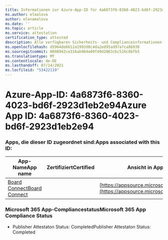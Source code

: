 ```yaml
---
title: Informationen zur Azure-App-ID für 4a6873f6-8360-4023-bd6f-2923d1eb2e94
ms.author: elmalova
author: elenamalova
ms.date: ''
ms.topic: article
ms.service: attestation
certification_type: attested
description: Alle verfügbaren Sicherheits- und Complianceinformationen für 4a6873f6-8360-4023-bd6f-2923d1eb2e94.
ms.openlocfilehash: d5964de6612a1993d8c4da2ed95ad97a7ca86938
ms.sourcegitcommit: 0098942ce316ab984e09fd9d2063cbc516c8bfb5
ms.translationtype: MT
ms.contentlocale: de-DE
ms.lasthandoff: 07/14/2021
ms.locfileid: "53422119"
---
```

# <a name="azure-app-id-4a6873f6-8360-4023-bd6f-2923d1eb2e94"></a><span data-ttu-id="4bc77-103">Azure-App-ID: 4a6873f6-8360-4023-bd6f-2923d1eb2e94</span><span class="sxs-lookup"><span data-stu-id="4bc77-103">Azure App ID: 4a6873f6-8360-4023-bd6f-2923d1eb2e94</span></span>


### <a name="apps-associated-with-this-id"></a><span data-ttu-id="4bc77-104">Apps, die dieser ID zugeordnet sind:</span><span class="sxs-lookup"><span data-stu-id="4bc77-104">Apps associated with this ID:</span></span>
| <span data-ttu-id="4bc77-105">**App-Name**</span><span class="sxs-lookup"><span data-stu-id="4bc77-105">**App name**</span></span> | <span data-ttu-id="4bc77-106">**Zertifiziert**</span><span class="sxs-lookup"><span data-stu-id="4bc77-106">**Certified**</span></span> | <span data-ttu-id="4bc77-107">**Ansicht in AppSource**</span><span class="sxs-lookup"><span data-stu-id="4bc77-107">**View in AppSource**</span></span> |
|-|-|-|
| [<span data-ttu-id="4bc77-108">Board Connect</span><span class="sxs-lookup"><span data-stu-id="4bc77-108">Board Connect</span></span>](https://docs.microsoft.com/en-us/microsoft-365-app-certification/forward/WA200001955) |  | [https://appsource.microsoft.com/product/office/WA200001955](https://appsource.microsoft.com/product/office/WA200001955) |

### <a name="microsoft-365-app-compliance-status"></a><span data-ttu-id="4bc77-109">Microsoft 365 App-Compliancestatus</span><span class="sxs-lookup"><span data-stu-id="4bc77-109">Microsoft 365 App Compliance Status</span></span>
- <span data-ttu-id="4bc77-110">Publisher Attestaton Status: Completed</span><span class="sxs-lookup"><span data-stu-id="4bc77-110">Publisher Attestaton Status: Completed</span></span>
